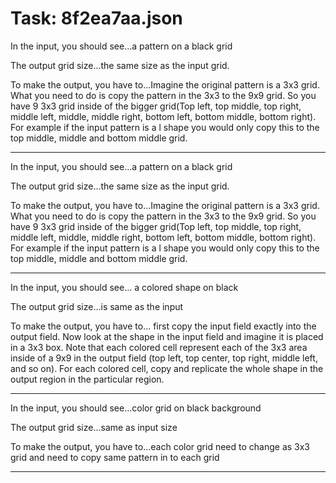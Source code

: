 # Task: 8f2ea7aa.json

In the input, you should see...a pattern on a black grid

The output grid size...the same size as the input grid.

To make the output, you have to...Imagine the original pattern is a 3x3 grid. What you need to do is copy the pattern in the 3x3 to the 9x9 grid. So you  have 9 3x3 grid inside of the bigger grid(Top left, top middle, top right, middle left, middle, middle right, bottom left, bottom middle, bottom right). For example if the  input pattern is a l shape you would only copy this to the top middle, middle and bottom middle grid.

---

In the input, you should see...a pattern on a black grid

The output grid size...the same size as the input grid.

To make the output, you have to...Imagine the original pattern is a 3x3 grid. What you need to do is copy the pattern in the 3x3 to the 9x9 grid. So you  have 9 3x3 grid inside of the bigger grid(Top left, top middle, top right, middle left, middle, middle right, bottom left, bottom middle, bottom right). For example if the  input pattern is a l shape you would only copy this to the top middle, middle and bottom middle grid.

---

In the input, you should see... a colored shape on black

The output grid size...is same as the input

To make the output, you have to... first copy the input field exactly into the output field. Now look at the shape in the input field and imagine it is placed in a 3x3 box. Note that each colored cell represent each of the 3x3 area inside of a 9x9 in the output field (top left, top center, top right, middle left, and so on). For each colored cell, copy and replicate the whole shape in the output region in the particular region.

---

In the input, you should see...color grid on black background

The output grid size...same as input size

To make the output, you have to...each color grid need to change as 3x3 grid and need to copy same pattern in to each grid

---


